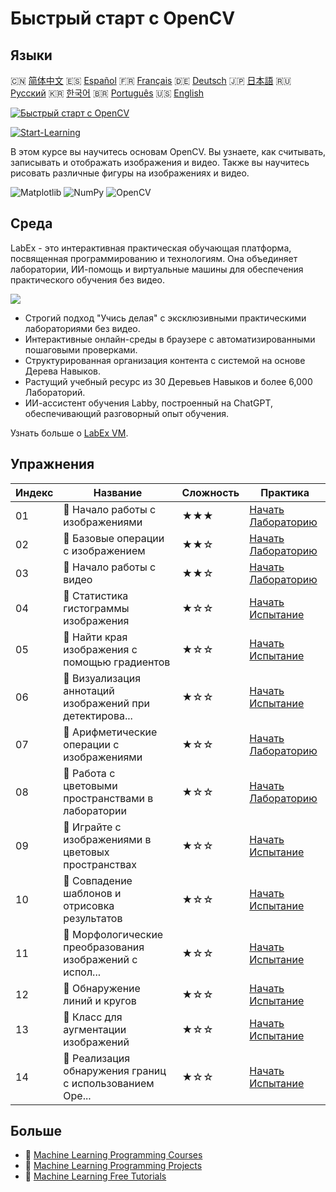 # Быстрый старт с OpenCV

## Языки

🇨🇳 [简体中文](README_zh.md) 🇪🇸 [Español](README_es.md) 🇫🇷 [Français](README_fr.md) 🇩🇪 [Deutsch](README_de.md) 🇯🇵 [日本語](README_ja.md) 🇷🇺 [Русский](README_ru.md) 🇰🇷 [한국어](README_ko.md) 🇧🇷 [Português](README_pt.md) 🇺🇸 [English](README.md) 

[![Быстрый старт с OpenCV](https://cover-creator.labex.io/quick-start-with-opencv.png?lang=ru)](https://labex.io/ru/courses/quick-start-with-opencv)

[![Start-Learning](https://img.shields.io/badge/Start-Learning-whitesmoke?style=for-the-badge)](https://labex.io/ru/courses/quick-start-with-opencv)

В этом курсе вы научитесь основам OpenCV. Вы узнаете, как считывать, записывать и отображать изображения и видео. Также вы научитесь рисовать различные фигуры на изображениях и видео.

![Matplotlib](https://img.shields.io/badge/Matplotlib-whitesmoke?style=for-the-badge&logo=matplotlib)
![NumPy](https://img.shields.io/badge/NumPy-whitesmoke?style=for-the-badge&logo=numpy)
![OpenCV](https://img.shields.io/badge/OpenCV-whitesmoke?style=for-the-badge&logo=opencv)


## Среда

LabEx - это интерактивная практическая обучающая платформа, посвященная программированию и технологиям. Она объединяет лаборатории, ИИ-помощь и виртуальные машины для обеспечения практического обучения без видео.

![](https://tutorial-screenshot.getvm.io/images/vm-1725247253.png)

- Строгий подход "Учись делая" с эксклюзивными практическими лабораториями без видео.
- Интерактивные онлайн-среды в браузере с автоматизированными пошаговыми проверками.
- Структурированная организация контента с системой на основе Дерева Навыков.
- Растущий учебный ресурс из 30 Деревьев Навыков и более 6,000 Лабораторий.
- ИИ-ассистент обучения Labby, построенный на ChatGPT, обеспечивающий разговорный опыт обучения.

Узнать больше о [LabEx VM](https://support.labex.io/using-labex/virtual-machine).

## Упражнения

|   Индекс | Название                                                 | Сложность   | Практика                                                                                                                             |
|----------|----------------------------------------------------------|-------------|--------------------------------------------------------------------------------------------------------------------------------------|
|       01 | 📖 Начало работы с изображениями                         | ★★★         | <a target='_blank' href='https://labex.io/ru/tutorials/opencv-getting-started-with-images-8438'>Начать Лабораторию</a>               |
|       02 | 📖 Базовые операции с изображением                       | ★★☆         | <a target='_blank' href='https://labex.io/ru/tutorials/opencv-basic-operations-on-image-67174'>Начать Лабораторию</a>                |
|       03 | 📖 Начало работы с видео                                 | ★★☆         | <a target='_blank' href='https://labex.io/ru/tutorials/opencv-getting-started-with-videos-14766'>Начать Лабораторию</a>              |
|       04 | 🎯 Статистика гистограммы изображения                    | ★☆☆         | <a target='_blank' href='https://labex.io/ru/labs/matplotlib-image-histogram-statistics-259076'>Начать Испытание</a>                 |
|       05 | 🎯 Найти края изображения с помощью градиентов           | ★☆☆         | <a target='_blank' href='https://labex.io/ru/labs/numpy-find-image-edges-by-gradients-259151'>Начать Испытание</a>                   |
|       06 | 🎯 Визуализация аннотаций изображений при детектирова... | ★☆☆         | <a target='_blank' href='https://labex.io/ru/labs/opencv-visualizing-image-object-detection-annotations-136088'>Начать Испытание</a> |
|       07 | 📖 Арифметические операции с изображениями               | ★☆☆         | <a target='_blank' href='https://labex.io/ru/tutorials/opencv-arithmetic-operations-on-images-38502'>Начать Лабораторию</a>          |
|       08 | 📖 Работа с цветовыми пространствами в лаборатории       | ★☆☆         | <a target='_blank' href='https://labex.io/ru/tutorials/opencv-lab-working-with-color-spaces-21417'>Начать Лабораторию</a>            |
|       09 | 🎯 Играйте с изображениями в цветовых пространствах      | ★☆☆         | <a target='_blank' href='https://labex.io/ru/labs/opencv-play-images-with-color-spaces-8836'>Начать Испытание</a>                    |
|       10 | 🎯 Совпадение шаблонов и отрисовка результатов           | ★☆☆         | <a target='_blank' href='https://labex.io/ru/labs/opencv-template-matching-and-drawing-results-9683'>Начать Испытание</a>            |
|       11 | 🎯 Морфологические преобразования изображений с испол... | ★☆☆         | <a target='_blank' href='https://labex.io/ru/labs/opencv-morphological-image-transformations-with-opencv-9677'>Начать Испытание</a>  |
|       12 | 🎯 Обнаружение линий и кругов                            | ★☆☆         | <a target='_blank' href='https://labex.io/ru/labs/opencv-lines-and-circles-detection-13393'>Начать Испытание</a>                     |
|       13 | 🎯 Класс для аугментации изображений                     | ★☆☆         | <a target='_blank' href='https://labex.io/ru/labs/opencv-image-augmentation-class-107208'>Начать Испытание</a>                       |
|       14 | 🎯 Реализация обнаружения границ с использованием Ope... | ★☆☆         | <a target='_blank' href='https://labex.io/ru/labs/opencv-implementing-opencv-edge-detection-13391'>Начать Испытание</a>              |

## Больше

- 🔗 [Machine Learning Programming Courses](https://github.com/labex-labs/awesome-programming-courses)
- 🔗 [Machine Learning Programming Projects](https://github.com/labex-labs/awesome-programming-projects)
- 🔗 [Machine Learning Free Tutorials](https://github.com/labex-labs/ml-free-tutorials)

